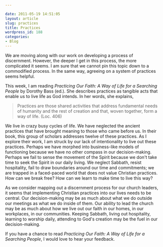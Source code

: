 ```yaml
---

date: 2011-05-19 14:51:05
layout: article
slug: practices
title: Practices
wordpress_id: 188
categories:
- Blog
---
```


We are moving along with our work on developing a process of discernment.  However, the deeper I get in this process, the more complicated it seems. I am sure that we cannot pin this topic down to a commodified process. In the same way, agreeing on a system of practices seems helpful.

This week, I am reading *Practicing Our Faith: A Way of Life for a Searching People* by Dorothy Bass (ed.). She describes practices as tangible acts that enable us to live life as God intends. In her words, she explains,

>Practices are those shared activities that address fundamental needs of humanity and the rest of creation and that, woven together, form a way of life. (Loc. 406)

We live in crazy busy cycles of life. We have neglected the ancient practices that have brought meaning to those who came before us. In their book, this group of scholars addresses twelve of these practices. As I explore their work, I am struck by our lack of intentionality to live out these practices. Perhaps we have morphed into business-like models of functioning because we have no other compass in our decision-making. Perhaps we fail to sense the movement of the Spirit because we don't take time to seek the Spirit in our daily living. We neglect Sabbath, resist hospitality, fail to draw boundaries around our time and commitments; we are trapped in a faced-paced world that does not value Christian practices. How can we break free? How can we learn to make time to live this way?

As we consider mapping out a discernment process for our church leaders, it seems that implementing Christian practices into our lives needs to be central. Our decision-making may be as much about what we do outside our meetings as what we do inside of them. Our ability to lead the church may be as much about how we live out our faith in our homes, in our workplaces, in our communities. Keeping Sabbath, living out hospitality, learning to worship daily, attending to God's creation may be the fuel in our decision-making.

If you have a chance to read *Practicing Our Faith: A Way of Life for a Searching People*, I would love to hear your feedback.
